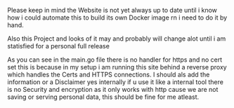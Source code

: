 Please keep in mind the Website is not yet always up to date until i know how i could automate this to build its own Docker image rn i need to do it by hand.

Also this Project and looks of it may and probably will change alot until i am statisfied for a personal full release

As you can see in the main.go file there is no handler for https and no cert set this is because in my setup i am running this site behind a reverse proxy which handles the Certs and HTTPS connections.
I should als add the information or a Disclaimer yes internally if u use it like a internal tool there is no Security and encryption as it only works with http cause we are not saving or serving personal data,
this should be fine for me atleast. 